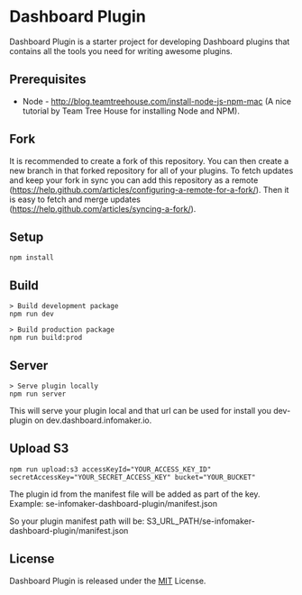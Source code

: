 # Dashboard Plugin
Dashboard Plugin is a starter project for developing Dashboard plugins that contains all the tools you need for writing awesome plugins.

## Prerequisites
* Node - http://blog.teamtreehouse.com/install-node-js-npm-mac (A nice tutorial by Team Tree House for installing Node and NPM).

## Fork
It is recommended to create a fork of this repository. You can then create a new branch in that forked repository for all of your plugins. To fetch updates and keep your fork in sync you can add this repository as a remote (https://help.github.com/articles/configuring-a-remote-for-a-fork/). Then it is easy to fetch and merge updates (https://help.github.com/articles/syncing-a-fork/).

## Setup
    npm install

## Build
    > Build development package
    npm run dev

    > Build production package
    npm run build:prod

## Server
	> Serve plugin locally
	npm run server

This will serve your plugin local and that url can be used for install you dev-plugin on dev.dashboard.infomaker.io.

## Upload S3
    npm run upload:s3 accessKeyId="YOUR_ACCESS_KEY_ID" secretAccessKey="YOUR_SECRET_ACCESS_KEY" bucket="YOUR_BUCKET"

The plugin id from the manifest file will be added as part of the key. Example:
    se-infomaker-dashboard-plugin/manifest.json

So your plugin manifest path will be:
    S3_URL_PATH/se-infomaker-dashboard-plugin/manifest.json

## License
Dashboard Plugin is released under the [MIT](http://www.opensource.org/licenses/MIT) License.
